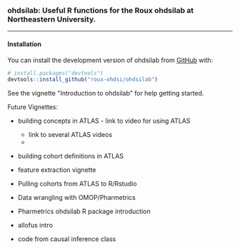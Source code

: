 
<br/>

### ohdsilab: Useful R functions for the Roux ohdsilab at Northeastern University.

<hr/>
<!-- badges: start -->
<!-- badges: end -->

#### Installation

You can install the development version of ohdsilab from [GitHub](https://github.com/) with:

``` r
# install.packages("devtools")
devtools::install_github("roux-ohdsi/ohdsilab")
```

See the vignette "Introduction to ohdsilab" for help getting started. 

Future Vignettes: 

- building concepts in ATLAS - link to video for using ATLAS
  - link to several ATLAS videos
  - 
- building cohort definitions in ATLAS
- feature extraction vignette
- Pulling cohorts from ATLAS to R/Rstudio
- Data wrangling with OMOP/Pharmetrics


- Pharmetrics ohdsilab R package introduction
- allofus intro
- code from causal inference class

